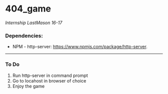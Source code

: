 # 404_game
*Internship LastMason 16-17*


### Dependencies:
* NPM - http-server: https://www.npmjs.com/package/http-server.
---
### To Do
1. Run http-server in command prompt
2. Go to locahost in browser of choice
3. Enjoy the game
